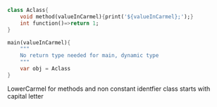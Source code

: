 ```dart
class Aclass{
	void method(valueInCarmel){print('${valueInCarmel};');}
	int function()=>return 1;
}

main(valueInCarmel){
	"""
	No return type needed for main, dynamic type
	"""
	var obj = Aclass
}
```
LowerCarmel for methods and non constant identfier
class starts with capital letter
